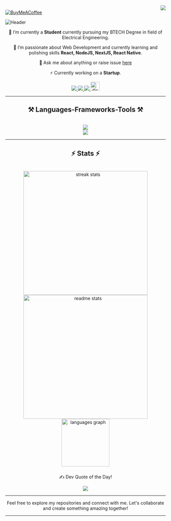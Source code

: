 <img align="right" src="https://visitor-badge.laobi.icu/badge?page_id=poseidon06.poseidon06&left_color=chocolate&left_text=Profile%20Visiitors"  />

 [![BuyMeACoffee](https://img.shields.io/badge/Buy%20Me%20a%20Coffee-ffdd00?style=for-the-badge&logo=buy-me-a-coffee&logoColor=black)](https://buymeacoffee.com/yashrawalkg)

![Header](./Images/github-header-image.png)


<div align="center">

🔭 I’m currently a **Student** currently pursuing my BTECH Degree in field of Electrical Engineering.

🌱 I’m passionate about Web Development and currently learning and polishing skills **React, NodeJS, NextJS, React Native**.

💬 Ask me about anything or raise issue [here](https://github.com/yrCodem/yrCodem/issues)

⚡ Currently working on a **Startup**.

</div>
<div align="center">
  <a href="mailto:yashrawalkar04@gmail.com">
    <img src="https://img.shields.io/badge/Gmail-333333?style=for-the-badge&logo=gmail&logoColor=red" />
  </a>
  <a href="https://www.linkedin.com/in/yash-rawalkar-233441289/" target="_blank">
    <img src="https://img.shields.io/badge/LinkedIn-0077B5?style=for-the-badge&logo=linkedin&logoColor=white" target="_blank" />
  </a>
  <a href="https://github.com/poseidon06" target="_blank">
     <img src="https://img.shields.io/badge/Github-FF5722?style=for-the-badge&logo=github&logoColor=white" target="_blank" />
  </a>
    <a href="https://discord.com/channels/@me/519782251769233408" target="_blank">
     <img src="https://img.shields.io/static/v1?message=Discord&logo=discord&label=&color=7289DA&logoColor=white&labelColor=&style=for-the-badge" height="28" alt="discord logo"  />
  </a>
</div>
<hr/>
<h2 align="center">⚒️ Languages-Frameworks-Tools ⚒️</h2>
<br/>
<div align="center">
    <img src="https://skillicons.dev/icons?i=htmk,css,vscode,github,figma" /><br>
    <img src="https://skillicons.dev/icons?i=tailwind,git,python,javascript" /><br>
</div>

<!-- <br/>
<div align="center">

  <h2>🐍 My Contributions 🐍</h2>
  <br>
  <img alt="snake eating my contributions" src="https://raw.githubusercontent.com/poseidon06/poseidon06/output/github-contribution-grid-snake.svg" />

  <br/><br/><br/>
</div> -->
<hr/>
<h2 align="center">⚡ Stats ⚡</h2>
<br>
<div align=center>
  <img width=390 src="https://github-readme-streak-stats-salesp07.vercel.app/?user=yrCodem&count_private=true&theme=react&border_radius=10" alt="streak stats"/>
  <img width=390 src="https://github-readme-stats-salesp07.vercel.app/api?username=yrCodem&count_private=true&show_icons=true&theme=react&rank_icon=github&border_radius=10" alt="readme stats" />
  <img src="https://github-readme-stats.vercel.app/api/top-langs?username=yrCodem&locale=en&hide_title=false&layout=compact&card_width=320&langs_count=5&theme=react&hide_border=false" height="150" alt="languages graph"  />
</div>

  <!-- <img src="https://github-readme-stats.vercel.app/api?username=poseidon06&hide_title=false&hide_rank=false&show_icons=true&include_all_commits=true&count_private=true&disable_animations=false&theme=dracula&locale=en&hide_border=false" height="150" alt="stats graph"  />
  <img src="https://streak-stats.demolab.com?user=poseidon06&locale=en&mode=daily&theme=dracula&hide_border=false&border_radius=5" height="150" alt="streak graph"  />

</div> -->

###

<!-- <br clear="both">

<div align="center">
  <img src="https://cdn.jsdelivr.net/gh/devicons/devicon/icons/html5/html5-original.svg" height="30" alt="html5 logo"  />
  <img width="12" />
  <img src="https://cdn.jsdelivr.net/gh/devicons/devicon/icons/css3/css3-original.svg" height="30" alt="css3 logo"  />
  <img width="12" />
  <img src="https://cdn.jsdelivr.net/gh/devicons/devicon/icons/bootstrap/bootstrap-original.svg" height="30" alt="bootstrap logo"  />
  <img width="12" />
  <img src="https://cdn.jsdelivr.net/gh/devicons/devicon/icons/javascript/javascript-original.svg" height="30" alt="javascript logo"  />
  <img width="12" />
  <img src="https://cdn.jsdelivr.net/gh/devicons/devicon/icons/react/react-original.svg" height="30" alt="react logo"  />
  <img width="12" />
  <img src="https://cdn.jsdelivr.net/gh/devicons/devicon/icons/nodejs/nodejs-original.svg" height="30" alt="nodejs logo"  />
  <img width="12" />
  <img src="https://cdn.jsdelivr.net/gh/devicons/devicon/icons/npm/npm-original-wordmark.svg" height="30" alt="npm logo"  />
  <img width="12" />
  <img src="https://cdn.jsdelivr.net/gh/devicons/devicon/icons/python/python-original.svg" height="30" alt="python logo"  />
  <img width="12" />
  <img src="https://cdn.jsdelivr.net/gh/devicons/devicon/icons/perl/perl-original.svg" height="30" alt="perl logo"  />
  <img width="12" />
  <img src="https://cdn.jsdelivr.net/gh/devicons/devicon/icons/elixir/elixir-original.svg" height="30" alt="elixir logo"  />
</div> -->

###


###

<!-- <div align="center">
  <img src="https://img.shields.io/static/v1?message=Youtube&logo=youtube&label=&color=FF0000&logoColor=white&labelColor=&style=for-the-badge" height="35" alt="youtube logo"  />
  <img src="https://img.shields.io/static/v1?message=Instagram&logo=instagram&label=&color=E4405F&logoColor=white&labelColor=&style=for-the-badge" height="35" alt="instagram logo"  />
  <img src="https://img.shields.io/static/v1?message=Twitch&logo=twitch&label=&color=9146FF&logoColor=white&labelColor=&style=for-the-badge" height="35" alt="twitch logo"  />
  <img src="https://img.shields.io/static/v1?message=Discord&logo=discord&label=&color=7289DA&logoColor=white&labelColor=&style=for-the-badge" height="35" alt="discord logo"  />
  <img src="https://img.shields.io/static/v1?message=Gmail&logo=gmail&label=&color=D14836&logoColor=white&labelColor=&style=for-the-badge" height="35" alt="gmail logo"  />
  <img src="https://img.shields.io/static/v1?message=LinkedIn&logo=linkedin&label=&color=0077B5&logoColor=white&labelColor=&style=for-the-badge" height="35" alt="linkedin logo"  />
</div>

### -->
<div align = center>

 ✍️ Dev Quote of the Day!

![](https://quotes-github-readme.vercel.app/api?type=horizontal&theme=gruvbox)

</div>

<div align="center">
  <hr/>
  Feel free to explore my repositories and connect with me. Let's collaborate and create something amazing together!
  <hr/>
</div>
<!-- ----------------------------------------------------------------------------------------------------------------------------------- -->

<!-- # 💻 Tech Stack:
![CSS3](https://img.shields.io/badge/css3-%231572B6.svg?style=for-the-badge&logo=css3&logoColor=white) ![Perl](https://img.shields.io/badge/perl-%2339457E.svg?style=for-the-badge&logo=perl&logoColor=white) ![JavaScript](https://img.shields.io/badge/javascript-%23323330.svg?style=for-the-badge&logo=javascript&logoColor=%23F7DF1E) ![Python](https://img.shields.io/badge/python-3670A0?style=for-the-badge&logo=python&logoColor=ffdd54)
# 📊 GitHub Stats:
![](https://github-readme-stats.vercel.app/api?username=yrCodem&theme=dark&hide_border=false&include_all_commits=false&count_private=false)<br/>
![](https://github-readme-streak-stats.herokuapp.com/?user=yrCodem&theme=dark&hide_border=false)<br/>
![](https://github-readme-stats.vercel.app/api/top-langs/?username=yrCodem&theme=dark&hide_border=false&include_all_commits=false&count_private=false&layout=compact)

---
[![](https://visitcount.itsvg.in/api?id=yrCodem&icon=0&color=0)](https://visitcount.itsvg.in)

  ## 💰 You can help me by Donating
  [![BuyMeACoffee](https://img.shields.io/badge/Buy%20Me%20a%20Coffee-ffdd00?style=for-the-badge&logo=buy-me-a-coffee&logoColor=black)](https://buymeacoffee.com/yashrawalkarg)


<!-- Proudly created with GPRM ( https://gprm.itsvg.in ) -->
<!--
### ✍️ Random Dev Quote
![](https://quotes-github-readme.vercel.app/api?type=horizontal&theme=gruvbox)

---
[![](https://visitcount.itsvg.in/api?id=yrCodem&icon=0&color=0)](https://visitcount.itsvg.in) -->

<!-- Proudly created with GPRM ( https://gprm.itsvg.in ) -->
